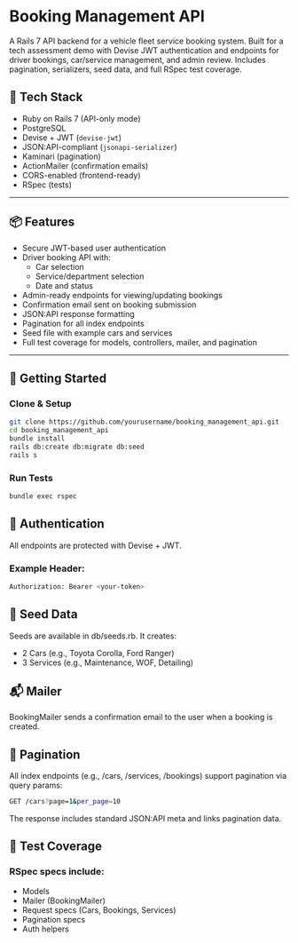 # Booking Management API

A Rails 7 API backend for a vehicle fleet service booking system. Built for a tech assessment demo with Devise JWT authentication and endpoints for driver bookings, car/service management, and admin review. Includes pagination, serializers, seed data, and full RSpec test coverage.

## 🔧 Tech Stack

- Ruby on Rails 7 (API-only mode)
- PostgreSQL
- Devise + JWT (`devise-jwt`)
- JSON:API-compliant (`jsonapi-serializer`)
- Kaminari (pagination)
- ActionMailer (confirmation emails)
- CORS-enabled (frontend-ready)
- RSpec (tests)

---

## 📦 Features

- Secure JWT-based user authentication
- Driver booking API with:
  - Car selection
  - Service/department selection
  - Date and status
- Admin-ready endpoints for viewing/updating bookings
- Confirmation email sent on booking submission
- JSON:API response formatting
- Pagination for all index endpoints
- Seed file with example cars and services
- Full test coverage for models, controllers, mailer, and pagination

---

## 🚀 Getting Started

### Clone & Setup

```bash
git clone https://github.com/yourusername/booking_management_api.git
cd booking_management_api
bundle install
rails db:create db:migrate db:seed
rails s
```

### Run Tests

```bash
bundle exec rspec
```

## 🔐 Authentication

All endpoints are protected with Devise + JWT.

### Example Header:

```bash
Authorization: Bearer <your-token>
```

## 🌱 Seed Data

Seeds are available in db/seeds.rb. It creates:

- 2 Cars (e.g., Toyota Corolla, Ford Ranger)
- 3 Services (e.g., Maintenance, WOF, Detailing)

## 📬 Mailer

BookingMailer sends a confirmation email to the user when a booking is created.

## 🔁 Pagination

All index endpoints (e.g., /cars, /services, /bookings) support pagination via query params:

```bash
GET /cars?page=1&per_page=10
```

The response includes standard JSON:API meta and links pagination data.

## 🧪 Test Coverage

### RSpec specs include:

- Models
- Mailer (BookingMailer)
- Request specs (Cars, Bookings, Services)
- Pagination specs
- Auth helpers

